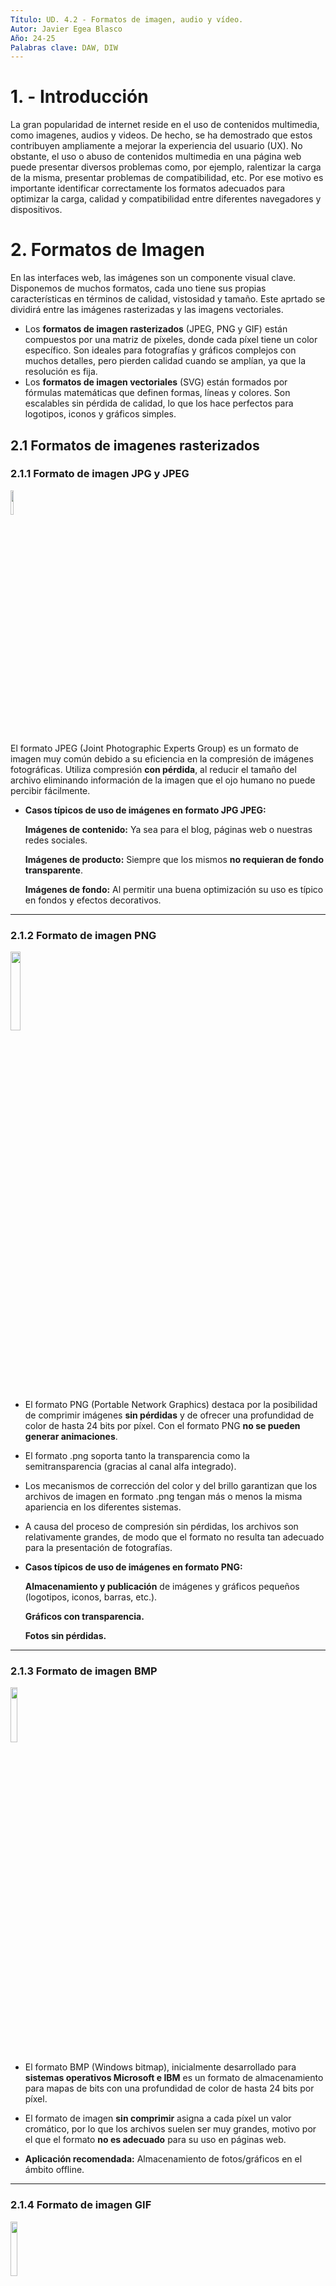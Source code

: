 ```yaml
---
Título: UD. 4.2 - Formatos de imagen, audio y vídeo.
Autor: Javier Egea Blasco
Año: 24-25
Palabras clave: DAW, DIW
---
```


# 1. - Introducción
La gran popularidad de internet reside en el uso de contenidos multimedia, como imagenes, audios y videos. De hecho, se ha demostrado que estos contribuyen ampliamente a mejorar la experiencia del usuario (UX). 
No obstante, el uso o abuso de contenidos multimedia en una página web puede presentar diversos problemas como, por ejemplo, ralentizar la carga de la misma, presentar problemas de compatibilidad, etc. Por ese motivo es importante identificar correctamente los formatos adecuados para optimizar la carga, calidad y compatibilidad entre diferentes navegadores y dispositivos.

# 2. Formatos de Imagen
En las interfaces web, las imágenes son un componente visual clave. Disponemos de muchos formatos, cada uno tiene sus propias características en términos de calidad, vistosidad y tamaño.
Este aprtado se dividirá entre las imágenes rasterizadas y las imagens vectoriales. 
-  Los **formatos de imagen rasterizados** (JPEG, PNG y GIF) están compuestos por una matriz de píxeles, donde cada píxel tiene un color específico. Son ideales para fotografías y gráficos complejos con muchos detalles, pero pierden calidad cuando se amplían, ya que la resolución es fija.  
-  Los **formatos de imagen vectoriales** (SVG) están formados por fórmulas matemáticas que definen formas, líneas y colores. Son escalables sin pérdida de calidad, lo que los hace perfectos para logotipos, iconos y gráficos simples.

## 2.1 Formatos de imagenes rasterizados
### 2.1.1 Formato de imagen JPG y JPEG  
<img src="https://upload.wikimedia.org/wikipedia/commons/thumb/c/c3/JPEG_format_logo.svg/250px-JPEG_format_logo.svg.png" width=10%>  

El formato JPEG (Joint Photographic Experts Group) es un formato de imagen muy común debido a su eficiencia en la compresión de imágenes fotográficas. Utiliza compresión **con pérdida**, al reducir el tamaño del archivo eliminando información de la imagen que el ojo humano no puede percibir fácilmente. 
  
-  **Casos típicos de uso de imágenes en formato JPG JPEG:**
  
    **Imágenes de contenido:** Ya sea para el blog, páginas web o nuestras redes sociales.

    **Imágenes de producto:** Siempre que los mismos **no requieran de fondo transparente**.

    **Imágenes de fondo:** Al permitir una buena optimización su uso es típico en fondos y efectos decorativos.  
---
### 2.1.2 Formato de imagen PNG  
<img src="https://cdn.icon-icons.com/icons2/2063/PNG/512/format_extension_png_page_file_icon_124654.png" width=18%>  

-  El formato PNG (Portable Network Graphics) destaca por la posibilidad de comprimir imágenes **sin pérdidas** y de ofrecer una profundidad de color de hasta 24 bits por píxel. Con el formato PNG **no se pueden generar animaciones**.    
-  El formato .png soporta tanto la transparencia como la semitransparencia (gracias al canal alfa integrado).    
-  Los mecanismos de corrección del color y del brillo garantizan que los archivos de imagen en formato .png tengan más o menos la misma apariencia en los diferentes sistemas.    
-  A causa del proceso de compresión sin pérdidas, los archivos son relativamente grandes, de modo que el formato no resulta tan adecuado para la presentación de fotografías.    
  
-  **Casos típicos de uso de imágenes en formato PNG:**  
  
    **Almacenamiento y publicación** de imágenes y gráficos pequeños (logotipos, iconos, barras, etc.).
   
    **Gráficos con transparencia.**
   
    **Fotos sin pérdidas.**
---   
### 2.1.3 Formato de imagen BMP  
<img src="https://cdn.icon-icons.com/icons2/265/PNG/512/BMP_29699.png" width=15%>  
  
-  El formato BMP (Windows bitmap), inicialmente desarrollado para **sistemas operativos Microsoft e IBM** es un formato de almacenamiento para mapas de bits con una profundidad de color de hasta 24 bits por píxel.  
-  El formato de imagen **sin comprimir** asigna a cada píxel un valor cromático, por lo que los archivos suelen ser muy grandes, motivo por el que el formato **no es adecuado** para su uso en páginas web.

-  **Aplicación recomendada:** Almacenamiento de fotos/gráficos en el ámbito offline. 
---
### 2.1.4 Formato de imagen GIF  
<img src="https://cdn.icon-icons.com/icons2/265/PNG/512/GIF_29666.png" width=15%>  

-  El formato GIF (Graphics Interchange Format) es una trama que utiliza la compresión sin pérdidas de calidad para imágenes de hasta 256 colores.  
-  Por ese motivo, con imágenes con más de 256 colores, la imagen debe adaptarse (reducire la cantidad de colores), lo que produce una consecuente pérdida de calidad.  
-  Su limitación de 8 bits hace que el tamaño del archivo sea pequeño, lo que le ideal para crear contenidos **de animación** cortos y atractivos.  
-  A pesar de su limitada calidad de imagen, mucha gente utiliza el GIF porque permite ofrecer un contenido visual más elaborado que una imagen estática.

-  **Casos típicos de uso de imágenes en formato GIF:**  
  
    **Animaciones simples.**
   
    **Indicadores de carga.**
   
    **Memes y reacciones.**
---
### 2.1.5 Formato de imagen HEIF  
<img src="https://www.keycdn.com/img/blog/heif-lg.webp" width=20%>  

-  El formato HEIF (High Efficiency Image Format) no es ampliamente utilizado en la web, aunque tiene potencial debido a su eficiencia en la compresión de imágenes (mayor calidad y menor tamaño que JPEG).  
-  HEIF es más común en dispositivos móviles, especialmente en productos de Apple, donde se usa por defecto para capturar fotos.
-  El formato HEIF aún no ha sido adoptado como un estándar en la web porque presenta un **Compatibilidad limitada** con algunos navegadores y sobre todo porque existen **alternativas más populares** como el formato **WebP**.  
  
  ---   
### 2.1.6 Formato de imagen WebP  
<img src="https://media.licdn.com/dms/image/v2/D4E12AQGnkP8ZTlAgPw/article-cover_image-shrink_720_1280/article-cover_image-shrink_720_1280/0/1706057357099?e=1734566400&v=beta&t=ed5Iq-yM8dtCQU15_92WkfMyogz8DMbBRW7r5rn1SJo" width=13%>  

-  El formato WEBP es una alternativa relativamente nueva para imágenes en la web y fue desarrollada por Google. Este formato utiliza **una combinación de compresión sin pérdida y con pérdida** para lograr tamaños de archivo más pequeños que los formatos de imagen anteriores.
-  El formato WEBP es compatible con transparencia y es compatible con imágenes animadas, lo que lo hace ideal para banners o publicidad en línea.  
-  Otra característica del formato WEBP es que puede mostrar una imagen progresivamente, lo que puede mejorar significativamente el tiempo de carga de la página web y mejorar la experiencia del usuario.
-  Como **principal inconveniente** el formato WEBP no es compatible con todos los navegadores web y plataformas de redes sociales.

## 2.2 Formatos de imagenes vectoriales
### 2.2.1 Formato SVG
<img src="https://cdn.icon-icons.com/icons2/1098/PNG/512/1485481342-5_78632.png" width=15%>  

-  El formato SVG (Scalable Vector Graphics) es un formato de imagen vectorial basado en XML que soporta transparencia y animaciones. Esto permite que las imágenes sean escalables sin perder calidad haciendolas ideales para gráficos e iconos de alta calidad en diferentes tamaños y resoluciones.

-  **Casos típicos de uso de imágenes en formato SVG:**  
  
    **Logotipos y marcas.**
   
    **Iconos y elementos gráficos.** (botones, ...)
   
    **Animaciones.** Los SVG permiten animaciones interactivas utilizando CSS o JavaScript.
---
### 2.2.2 Formato EPS
<img src="https://cdn.icon-icons.com/icons2/265/PNG/512/EPS_29667.png" width=13%>  

-  El formato EPS (Encapsulated PostScript) se utiliza para guardar ilustraciones o trabajos de diseño gráfico en programas de ilustración como Adobe Illustrator y CorelDraw.  
-  Utilizado principalmente en gráficos profesionales es útil para crear imágenes de alta calidad. 
-  Aunque se pueda encontrar, no es muy común en la web y generalmente se convierte a SVG o PNG para su visualización.
---
### 2.2.3 Formato PDF
<img src="https://cdn.icon-icons.com/icons2/2107/PNG/512/file_type_pdf_icon_130274.png" width=18%>  

-  El formato PDF (Portable Document Format) es muy familiar como formato de documento, pero también puede utilizarse para guardar imágenes e ilustraciones.  
-  Un archivo PDF se basa en el mismo lenguaje PostScript que el EPS. Es un vector con compresión sin pérdidas, lo que te permite ampliar una imagen PDF tanto como un desea.
-  También es la mejor opción para los informes visuales interactivos o las infografías, ya que es indexable y tiene texto que se puede buscar.  
-  También es posible incluir elementos interactivos en un PDF, por ejemplo, enlaces y botones CTA.
---
## 2.3 Tabla resumen / comprativa de los 4 formatos de imágenes mas populares.

| Característica         | JPG                                     | PNG                                                         | GIF                      | SVG                                          |
|------------------------|-----------------------------------------|--------------------------------------------------------------|--------------------------|----------------------------------------------|
| **Esquemas de color**   | RGB, escala de grises, CMYK             | RGB, escala de grises, colores indexados                     | Colores indexados         | RGB, nombres de color de SVG                 |
| **Número de colores**   | Hasta 16,7 mill.                        | Hasta 18 trillones                                           | Hasta 256                 | Hasta 16,7 mill.                             |
| **Canales de color**    | Tres                                    | Tres (más un canal alfa)                                     | Uno                      | Tres (más un canal alfa)                     |
| **Profundidad de bits** | 8 bits por canal                        | 1-16 bits por canal                                          | 1-8 bits                 | 8 bits por canal                             |
| **Compresión**          | Alta, con pérdidas                      | Alta, sin pérdidas                                           | Escasa                    | Ninguna                                      |
| **Tamaño de archivos**  | Muy pequeño                             | Pequeño                                                      | Grande                    | Individual                                   |
| **Animaciones**         | No                                      | No                                                           | Sí                        | Sí                                           |
| **Adecuado para**       | Fotos                                   | Imágenes y gráficos de pequeña envergadura (ej: logotipos), fotos sin pérdidas | Animaciones               | Todo tipo de gráficos (logotipos, iconos, diagramas, etc.) |

# 3. Formatos de Audio
El audio en las interfaces web se utiliza principalmente en contenido multimedia, como videos o podcasts. Los formatos deben ofrecer un equilibrio entre calidad y tamaño de archivo.  
Existen muchos tipos de formatos de audio (mp3, wav, ogg, mp4…). Los que más se utilizan en la web son los formatos mp3 y ogg.

## 3.1 Formato MP3
<img src="https://upload.wikimedia.org/wikipedia/commons/thumb/e/ea/Mp3.svg/250px-Mp3.svg.png" width=20%>  

El formato MP3 (MPEG 1 Layer 3) fue creado por el Instituto Fraunhofer. Su extraordinario grado de compresión y alta calidad lo ha convertido en el candidato ideal para publicar audios en la web.
  - **Ventajas**: Alta compatibilidad, buena compresión con pérdida aceptable.  
  - **Desventajas**: Calidad limitada en tasas de bits bajas.
  - **Usos**: Música, podcasts, efectos de sonido.  


## 3.2 Formato OGG
<img src="https://upload.wikimedia.org/wikipedia/commons/thumb/a/a1/Ogg_Logo.svg/250px-Ogg_Logo.svg.png" width=15%>

Desarrollado por la fundación Xiph.org, es libre y de código abierto (a diferencia del formato MP3). 
  - **Ventajas**: Libre de patentes, buena calidad y compresión.
  - **Desventajas**: Menor soporte en algunos navegadores comparado con MP3.
  - **Usos**: Alternativa a MP3 en navegadores que lo soporten.

## 3.3 Formato WAV
<img src="https://upload.wikimedia.org/wikipedia/commons/thumb/c/cb/AudacityWAV.png/100px-AudacityWAV.png" width=10%>

El formato WAV (WaveForm Audio File) es un archivo que desarrolló originalmente Microsoft para guardar audio.
  - **Ventajas**: Sin pérdida de calidad, alta fidelidad.
  - **Desventajas**: Tamaño de archivo muy grande.
  - **Usos**: Audio de alta calidad, efectos de sonido breves.


# 4. Formatos de Video
El video es otro recurso de las interfaces web, pero su uso intensivo de datos requiere formatos que ofrezcan buena compresión sin sacrificar demasiada calidad.

## 4.1 Formato MP4
<img src="https://icons.veryicon.com/png/o/file-type/file-type-icon/mp4-icon-1.png" width=10%>

El formato MP4 es uno de los formatos más utilizados en la actualidad, especialmente cuando se trata de compartir contenido en línea. YouTube, por ejemplo, recomienda cargar archivos en formato .mp4 para obtener la mejor calidad de video.  
Además de los datos de video y audio, también se puede usar para almacenar cosas como subtítulos e imágenes fijas. Por lo general, se combina con H.264 o H.265.  
Los videos que usan el contenedor .MP4 pueden tener tamaños de archivo relativamente pequeños mientras conservan una alta calidad.
  - **Ventajas**: Alta compresión, buena calidad, muy compatible.
  - **Desventajas**: Codificación con pérdida.
  - **Usos**: Videos en streaming, contenido multimedia general.

## 4.2 Formato WebM
<img src="https://icons.veryicon.com/png/o/file-type/full-file-extension/webm.png" width=10%>

WebM es un formato multimedia abierto y libre desarrollado por Google y orientado para usarse con HTML5. 
  - **Ventajas**: Libre de patentes, buena compresión, compatible con HTML5.
  - **Desventajas**: Menor soporte que MP4 en algunos dispositivos.
  - **Usos**: Videos optimizados para web, streaming.

## 4.3 Formato OGG
<img src="https://icons.veryicon.com/png/o/file-type/full-file-extension/ogg-11.png" width=10%>

Ogg es un formato contenedor libre y abierto, desarrollado y mantenido por la Fundación Xiph.Org
Ogg está diseñado para proporcionar una difusión de flujo eficiente y manipulación de multimedios digitales de alta calidad.
  - **Ventajas**: Libre de patentes, buena compresión.
  - **Desventajas**: Menor calidad comparada con mp4 o WebM.
  - **Usos**: Alternativa a mp4 o WebM en navegadores compatibles.

# 5 Tarea:


# 6. Herramientas para generar contenido multimedia. 

### 6. **Criterios para la Selección de Formatos**
- **Compatibilidad**: Verificar el soporte del formato en los navegadores y dispositivos de destino.
- **Compresión vs. Calidad**: Evaluar el equilibrio entre calidad visual o auditiva y tamaño de archivo.
- **Transparencia**: Necesaria en imágenes que se superpondrán a otros elementos (logos, gráficos).
- **Escalabilidad**: Optar por SVG para gráficos que requieran ampliación sin perder calidad.

#### 7. **Buenas Prácticas**
- **Optimización de Imágenes**: Usar herramientas para reducir el tamaño de imágenes (como TinyPNG o Squoosh).
- **Pre-carga**: Implementar técnicas de lazy loading para cargar imágenes y videos según se necesiten.
- **Formatos Modernos**: Priorizar el uso de formatos como WebP o WebM cuando el soporte del navegador lo permita.

#### 8. **Actividades**
1. Realiza una comparación práctica entre los formatos de imagen usando diferentes herramientas de compresión.
2. Implementa una página web con audio y video integrados usando HTML5, explorando la compatibilidad de MP3 y OGG.

